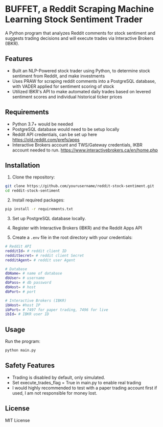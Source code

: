 # BUFFET, a Reddit Scraping Machine Learning Stock Sentiment Trader

A Python program that analyzes Reddit comments for stock sentiment and suggests trading decisions and will execute trades via Interactive Brokers (IBKR).

## Features

- Built an NLP-Powered stock trader using Python, to determine stock sentiment from Reddit, and make investments 
- Uses PRAW for scraping reddit comments into a PostgreSQL database, with VADER applied for sentiment scoring of stock
- Utilized IBKR's API to make automated daily trades based on levered sentiment scores and individual historical ticker prices 


## Requirements

- Python 3.7+ would be needed
- PostgreSQL database would need to be setup locally
- Reddit API credentials, can be set up here https://old.reddit.com/prefs/apps
- Interactive Brokers account and TWS/Gateway credentials, IKBR account needed to run. https://www.interactivebrokers.ca/en/home.php

## Installation

1. Clone the repository:
```bash
git clone https://github.com/yourusername/reddit-stock-sentiment.git
cd reddit-stock-sentiment
```

2. Install required packages:
```bash
pip install -r requirements.txt
```

3. Set up PostgreSQL database locally.

4. Register with Interactive Brokers (IBKR) and the Reddit Apps API

5. Create a `.env` file in the root directory with your credentials:
```bash
# Reddit API 
redditId= # reddit client ID
redditSecret= # reddit client Secret
redditAgent= # reddit user Agent

# Database 
dbName= # name of database
dbUser= # username
dbPass= # db password
dbHost= # host
dbPort= # port

# Interactive Brokers (IBKR) 
ibHost= #host IP
ibPort= # 7497 for paper trading, 7496 for live
ibId= # IBKR user ID
```


## Usage

Run the program:
```bash
python main.py
```


## Safety Features

- Trading is disabled by default, only simulated.
- Set execute_trades_flag = True in main.py to enable real trading
- I would highly recommended to test with a paper trading account first if used, I am not responsible for money lost.

## License

MIT License 
